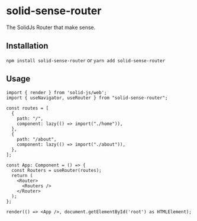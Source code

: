 # solid-sense-router

The SolidJs Router that make sense.

## Installation

`npm install solid-sense-router` or `yarn add solid-sense-router`

## Usage

``` typescriptreact
import { render } from 'solid-js/web';
import { useNavigator, useRouter } from "solid-sense-router";

const routes = [
  {
    path: "/",
    component: lazy(() => import("./home")),
  },
  {
    path: "/about",
    component: lazy(() => import("./about")),
  },
];

const App: Component = () => {
  const Routers = useRouter(routes);
  return (
    <Router>
      <Routers />
    </Router>
  );
};

render(() => <App />, document.getElementById('root') as HTMLElement);
```
